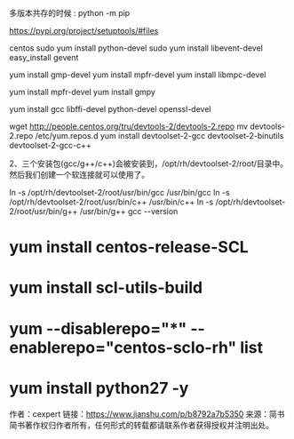  多版本共存的时候 : python -m pip 
 
 
 
 https://pypi.org/project/setuptools/#files
 
 
 
 centos
 sudo yum install python-devel
sudo yum install libevent-devel
easy_install gevent

yum install gmp-devel
yum install mpfr-devel
yum install libmpc-devel

yum install mpfr-devel
yum install gmpy

yum install gcc libffi-devel python-devel openssl-devel




wget http://people.centos.org/tru/devtools-2/devtools-2.repo
mv devtools-2.repo /etc/yum.repos.d
yum install devtoolset-2-gcc devtoolset-2-binutils devtoolset-2-gcc-c++


2、三个安装包(gcc/g++/c++)会被安装到，/opt/rh/devtoolset-2/root/目录中。然后我们创建一个软连接就可以使用了。


ln -s /opt/rh/devtoolset-2/root/usr/bin/gcc /usr/bin/gcc
ln -s /opt/rh/devtoolset-2/root/usr/bin/c++ /usr/bin/c++
ln -s /opt/rh/devtoolset-2/root/usr/bin/g++ /usr/bin/g++
gcc --version






# yum install centos-release-SCL
# yum install scl-utils-build
# yum --disablerepo="*" --enablerepo="centos-sclo-rh" list
# yum install python27 -y

作者：cexpert
链接：https://www.jianshu.com/p/b8792a7b5350
来源：简书
简书著作权归作者所有，任何形式的转载都请联系作者获得授权并注明出处。


